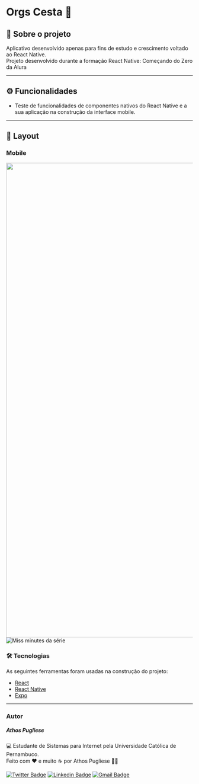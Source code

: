 # Orgs Cesta :shopping_cart:


## 📲 Sobre o projeto

Aplicativo desenvolvido apenas para fins de estudo e crescimento voltado ao React Native. <br>
Projeto desenvolvido durante a formação React Native: Começando do Zero da Alura <br>


---
## ⚙️ Funcionalidades
- Teste de funcionalidades de componentes nativos do React Native e a sua aplicação na construção da interface mobile. 
---

## 🎨 Layout
### Mobile

<img alt="" title="" src="" width="1280px">
<img src="https://i.imgur.com/o7HLiU6.gif" alt="Miss minutes da série "Loki" aplicada a uma interface mobile">

### 🛠 Tecnologias

As seguintes ferramentas foram usadas na construção do projeto:

- [React](https://pt-br.reactjs.org/)
- [React Native](https://reactnative.dev/)
- [Expo](https://expo.dev/tools)
---
### Autor
 <h5><b>Athos Pugliese</b></h5>

💻 Estudante de Sistemas para Internet pela Universidade Católica de Pernambuco. <br>
Feito com ❤️ e muito ☕ por Athos Pugliese 👋🏽

[![Twitter Badge](https://img.shields.io/badge/-@athospugliese-1ca0f1?style=flat-square&labelColor=1ca0f1&logo=twitter&logoColor=white&link=https://twitter.com/athospugliese)](https://twitter.com/athospugliese) [![Linkedin Badge](https://img.shields.io/badge/-Athos-blue?style=flat-square&logo=Linkedin&logoColor=white&link=https://www.linkedin.com/in/athospugliese/)](https://www.linkedin.com/in/athospugliese/) 
[![Gmail Badge](https://img.shields.io/badge/-athospu@gmail.com-c14438?style=flat-square&logo=Gmail&logoColor=white&link=mailto:athospu@gmail.com)](mailto:athospu@gmail.com)
